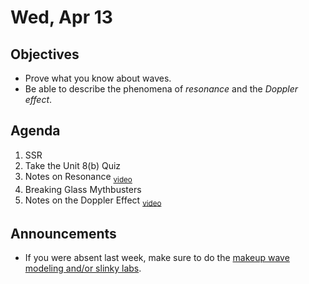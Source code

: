Wed, Apr 13
=================== 
   
    
Objectives    
------------    
  
- Prove what you know about waves.
- Be able to describe the phenomena of *resonance* and the *Doppler effect*.
  
Agenda      
---------      
1. SSR
2. Take the Unit 8(b) Quiz
3. Notes on Resonance <sub>[video](https://avon.schoology.com/course/5138386979/materials/gp/5880072727)</sub>
4. Breaking Glass Mythbusters
5. Notes on the Doppler Effect <sub>[video](https://youtu.be/8Y8lYsxijBs)</sub>

  
Announcements   
-------------    
- If you were absent last week, make sure to do the [makeup wave modeling and/or slinky labs](https://avon.schoology.com/course/5138386979/materials?f=587757441).

[r]: https://avon.schoology.com/course/5138386979/materials/gp/5880097732
[sound]: https://avon.schoology.com/course/5138386979/materials/gp/5880076296


<!--stackedit_data:
eyJoaXN0b3J5IjpbODA3Nzg0Mzg4LDQyODczMzE1OSwxNzQ4MD
AzNDM3LC0xODk1MjQzMTQyLDEyOTE5MTUwNDIsMTg4MTUzMjU0
NCw4Nzk4MDY0MzcsLTg1NDE3OTAwNCwxNDQ2NjY2OTU4LC0zMz
k1NTYyNDAsLTc3NDg3MTgxNiwtOTc4MTQ3MzQzLC0yMTQwNzIz
NzEsLTU1NzIxMzY2NywzNzk2MTI5NzgsMjAxMzAyMTM4Nyw2OT
A3MTgxMCwxODc4Njc5NjE2LDE0MjY1MDc2OTksLTIxMjM3OTg1
NTNdfQ==
-->